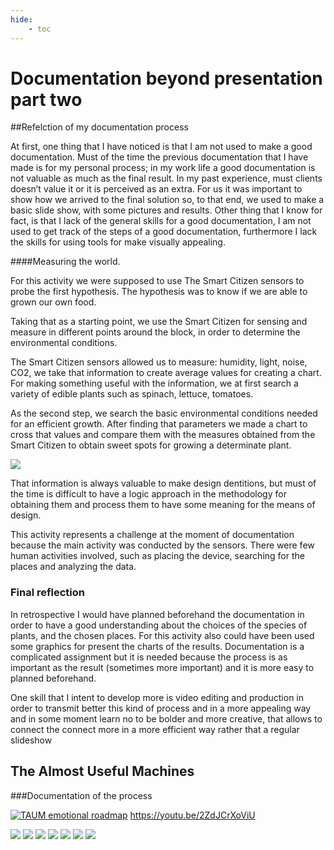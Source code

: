 ```yaml
---
hide:
    - toc
---
```


# Documentation beyond presentation part two

##Refelction of my documentation process

At first, one thing that I have noticed is that I am not used to make a good documentation. Must of the time the previous documentation that I have made is for my personal process; in my work life a good documentation is not valuable as much as the final result. In my past experience, must clients doesn’t value it or it is perceived as an extra. For us it was important to show how we arrived to the final solution so, to that end, we used to make a basic slide show, with some pictures and results. Other thing that I know for fact, is that I lack of the general skills for a good documentation, I am not used to get track of the steps of a good documentation, furthermore I lack the skills for using tools for make visually appealing.

####Measuring the world.

For this activity we were supposed to use The Smart Citizen sensors to probe the first hypothesis. The hypothesis was to know if we are able to grown our own food.

Taking that as a starting point, we use the Smart Citizen for sensing and measure in different points around the block, in order to determine the environmental conditions.

The Smart Citizen sensors allowed us to measure: humidity, light, noise, CO2, we take that information to create average values for creating a chart. For making something useful with the information, we at first search a variety of edible plants such as spinach, lettuce, tomatoes.

As the second step, we search the basic environmental conditions needed for an efficient growth. After finding that parameters we made a chart to cross that values and compare them with the measures obtained from the Smart Citizen to obtain sweet spots for growing a determinate plant.


![](../images/chart_measuring_W.png)

That information is always valuable to make design dentitions, but must of the time is difficult to have a logic approach in the methodology for obtaining them and process them to have some meaning for the means of design.

This activity represents a challenge at the moment of documentation because the main activity was conducted by the sensors. There were few human activities involved, such as placing the device, searching for the places and analyzing the data.

### Final reflection

In retrospective I would have planned beforehand the documentation in order to have a good understanding about the choices of the species of plants, and the chosen places. For this activity also could have been used some graphics for present the charts of the results.
Documentation is a complicated assignment but it is needed because the process is as important as the result (sometimes more important) and it is more easy to planned beforehand.

One skill that I intent to develop more is video editing and production in order to transmit better this kind of process and in a more appealing way and in some moment learn no to be bolder and more creative, that allows to connect the connect more in a more efficient way rather that a regular slideshow


## The Almost Useful Machines
###Documentation of the process


[![TAUM emotional roadmap](https://res.cloudinary.com/marcomontalbano/image/upload/v1637587441/video_to_markdown/images/youtube--2ZdJCrXoViU-c05b58ac6eb4c4700831b2b3070cd403.jpg)](https://youtu.be/2ZdJCrXoViU "TAUM emotional roadmap")
https://youtu.be/2ZdJCrXoViU

![](../images/pres_1-02.jpg)
![](../images/pres_1-03.jpg)
![](../images/pres_1-04.jpg)
![](../images/pres_1_5-05.jpg)
![](../images/pres_1-11.jpg)
![](../images/pres_1-12.jpg)
![](../images/pres_1-13.jpg)
